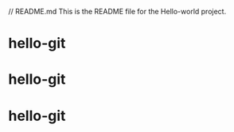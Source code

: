 
// README.md
This is the README file for the Hello-world project.
# hello-git
# hello-git
# hello-git
